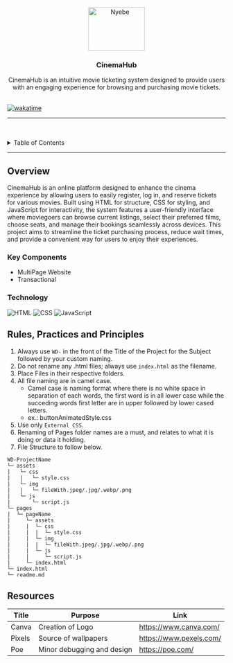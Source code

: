 <a name="readme-top">

<br/>

<br />
<div align="center">
  <a href="https://github.com/LourdAlcantara/">
    <img src="../AWD-Seatwork-1-3-LA-25/assets/img/Logo.png" alt="Nyebe" width="130" height="100">
  </a>

  <h3 align="center">CinemaHub</h3>
</div>

<div align="center">
  CinemaHub is an intuitive movie ticketing system designed to provide users with an engaging experience for browsing and purchasing movie tickets.
</div>

<br />



[![wakatime](https://wakatime.com/badge/user/982b0e95-c30b-4dc1-a5d1-30ef6968400c/project/38b42776-9c39-47c9-98c9-b88269cb7139.svg)](https://wakatime.com/badge/user/982b0e95-c30b-4dc1-a5d1-30ef6968400c/project/38b42776-9c39-47c9-98c9-b88269cb7139)

---

<br />
<br />


<details>
  <summary>Table of Contents</summary>
  <ol>
    <li>
      <a href="#overview">Overview</a>
      <ol>
        <li>
          <a href="#key-components">Key Components</a>
        </li>
        <li>
          <a href="#technology">Technology</a>
        </li>
      </ol>
    </li>
    <li>
      <a href="#rule,-practices-and-principles">Rules, Practices and Principles</a>
    </li>
    <li>
      <a href="#resources">Resources</a>
    </li>
  </ol>
</details>

---

## Overview

CinemaHub is an online platform designed to enhance the cinema experience by allowing users to easily register, log in, and reserve tickets for various movies. Built using HTML for structure, CSS for styling, and JavaScript for interactivity, the system features a user-friendly interface where moviegoers can browse current listings, select their preferred films, choose seats, and manage their bookings seamlessly across devices. This project aims to streamline the ticket purchasing process, reduce wait times, and provide a convenient way for users to enjoy their experiences.

### Key Components
- MultiPage Website
- Transactional

### Technology

![HTML](https://img.shields.io/badge/HTML-E34F26?style=for-the-badge&logo=html5&logoColor=white)
![CSS](https://img.shields.io/badge/CSS-1572B6?style=for-the-badge&logo=css3&logoColor=white)
![JavaScript](https://img.shields.io/badge/JavaScript-F7DF1E?style=for-the-badge&logo=javascript&logoColor=white)

## Rules, Practices and Principles
1. Always use `WD-` in the front of the Title of the Project for the Subject followed by your custom naming.
2. Do not rename any .html files; always use `index.html` as the filename.
3. Place Files in their respective folders.
4. All file naming are in camel case.
   - Camel case is naming format where there is no white space in separation of each words, the first word is in all lower case while the succeding words first letter are in upper followed by lower cased letters.
   - ex.: buttonAnimatedStyle.css
5. Use only `External CSS`.
6. Renaming of Pages folder names are a must, and relates to what it is doing or data it holding.
7. File Structure to follow below.

```
WD-ProjectName
└─ assets
|   └─ css
|   |   └─ style.css
|   └─ img
|   |   └─ fileWith.jpeg/.jpg/.webp/.png
|   └─ js
|       └─ script.js
└─ pages
|  └─ pageName
|     └─ assets
|     |  └─ css
|     |  |  └─ style.css
|     |  └─ img
|     |  |  └─ fileWith.jpeg/.jpg/.webp/.png
|     |  └─ js
|     |     └─ script.js
|     └─ index.html
└─ index.html
└─ readme.md
```

## Resources


| Title | Purpose | Link |
|-|-|-|
|Canva| Creation of Logo | https://www.canva.com/ |
|Pixels| Source of wallpapers | https://www.pexels.com/ |
| Poe | Minor debugging and design  | https://poe.com/ |
